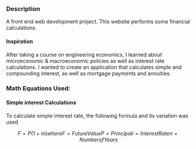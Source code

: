 ### Description

A front end web development project. This website performs some financial calculations.

#### Inspiration

After taking a course on engineering economics, I learned about microeconomic & macroeconomic policies as well as interest rate calculations. I wanted to create an application that calculates simple and compounding interest, as well as mortgage payments and annuities.

### Math Equations Used:

#### Simple interest Calculations

To calculate simple interest rate, the following formula and its variation was used

```math
F = P(1 + in)

where   F = Future Value
        P = Principal
        i = Interest Rate
        n = Number of Years
```

